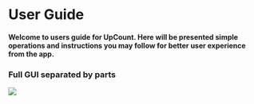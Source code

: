 # User Guide
#### Welcome to users guide for UpCount. Here will be presented simple operations and instructions you may follow for better user experience from the app.
### Full GUI separated by parts
<img src="https://github.com/yeromin-vaskou/UpCount/blob/main/images/UpCount%20Main.jpg?raw=true">

##
